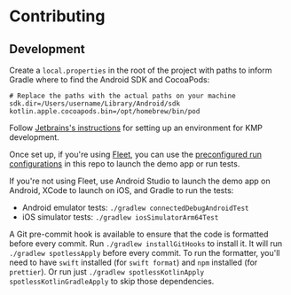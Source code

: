 # Contributing

## Development

Create a `local.properties` in the root of the project with paths to inform
Gradle where to find the Android SDK and CocoaPods:

```properties
# Replace the paths with the actual paths on your machine
sdk.dir=/Users/username/Library/Android/sdk
kotlin.apple.cocoapods.bin=/opt/homebrew/bin/pod
```

Follow
[Jetbrains's instructions](https://www.jetbrains.com/help/kotlin-multiplatform-dev/multiplatform-setup.html#get-help)
for setting up an environment for KMP development.

Once set up, if you're using [Fleet](https://www.jetbrains.com/fleet/), you can
use the [preconfigured run configurations](./.fleet/run.json) in this repo to
launch the demo app or run tests.

If you're not using Fleet, use Android Studio to launch the demo app on Android,
XCode to launch on iOS, and Gradle to run the tests:

- Android emulator tests: `./gradlew connectedDebugAndroidTest`
- iOS simulator tests: `./gradlew iosSimulatorArm64Test`

A Git pre-commit hook is available to ensure that the code is formatted before
every commit. Run `./gradlew installGitHooks` to install it. It will run
`./gradlew spotlessApply` before every commit. To run the formatter, you'll need
to have `swift` installed (for `swift format`) and `npm` installed (for
`prettier`). Or run just
`./gradlew spotlessKotlinApply spotlessKotlinGradleApply` to skip those
dependencies.
